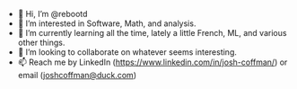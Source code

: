 - 👋 Hi, I’m @rebootd
- 👀 I’m interested in Software, Math, and analysis.
- 🌱 I’m currently learning all the time, lately a little French, ML, and various other things.
- 💞️ I’m looking to collaborate on whatever seems interesting.
- 📫 Reach me by LinkedIn (https://www.linkedin.com/in/josh-coffman/) or email (joshcoffman@duck.com)

<!---
rebootd/rebootd is a ✨ special ✨ repository because its `README.md` (this file) appears on your GitHub profile.
You can click the Preview link to take a look at your changes.
--->
